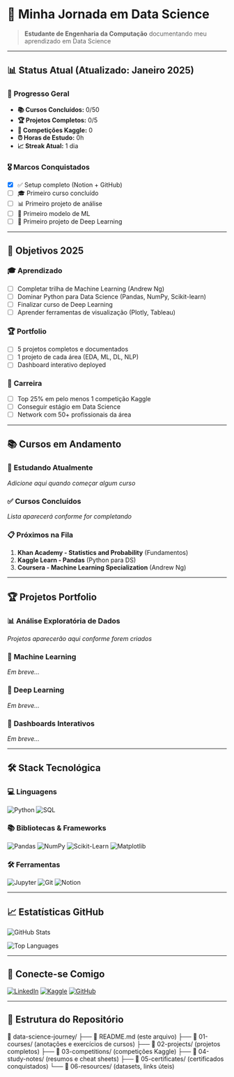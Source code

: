 # 🚀 Minha Jornada em Data Science

> **Estudante de Engenharia da Computação** documentando meu aprendizado em Data Science

---

## 📊 **Status Atual** (Atualizado: Janeiro 2025)

### 🎯 **Progresso Geral**
- **📚 Cursos Concluídos:** 0/50
- **🏆 Projetos Completos:** 0/5  
- **🏅 Competições Kaggle:** 0
- **⏰ Horas de Estudo:** 0h
- **📈 Streak Atual:** 1 dia

### 🎖️ **Marcos Conquistados**
- [x] ✅ Setup completo (Notion + GitHub)
- [ ] 🎓 Primeiro curso concluído
- [ ] 📊 Primeiro projeto de análise
- [ ] 🤖 Primeiro modelo de ML
- [ ] 🧠 Primeiro projeto de Deep Learning

---

## 🎯 **Objetivos 2025**

### 🎓 **Aprendizado**
- [ ] Completar trilha de Machine Learning (Andrew Ng)
- [ ] Dominar Python para Data Science (Pandas, NumPy, Scikit-learn)
- [ ] Finalizar curso de Deep Learning
- [ ] Aprender ferramentas de visualização (Plotly, Tableau)

### 🏆 **Portfolio**
- [ ] 5 projetos completos e documentados
- [ ] 1 projeto de cada área (EDA, ML, DL, NLP)
- [ ] Dashboard interativo deployed

### 💼 **Carreira**
- [ ] Top 25% em pelo menos 1 competição Kaggle
- [ ] Conseguir estágio em Data Science
- [ ] Network com 50+ profissionais da área

---

## 📚 **Cursos em Andamento**

### 🔄 **Estudando Atualmente**
*Adicione aqui quando começar algum curso*

### ✅ **Cursos Concluídos**
*Lista aparecerá conforme for completando*

### 📋 **Próximos na Fila**
1. **Khan Academy - Statistics and Probability** (Fundamentos)
2. **Kaggle Learn - Pandas** (Python para DS)
3. **Coursera - Machine Learning Specialization** (Andrew Ng)

---

## 🏆 **Projetos Portfolio**

### 📊 **Análise Exploratória de Dados**
*Projetos aparecerão aqui conforme forem criados*

### 🤖 **Machine Learning**
*Em breve...*

### 🧠 **Deep Learning**
*Em breve...*

### 📱 **Dashboards Interativos**
*Em breve...*

---

## 🛠️ **Stack Tecnológica**

### 💻 **Linguagens**
![Python](https://img.shields.io/badge/Python-3776AB?style=for-the-badge&logo=python&logoColor=white)
![SQL](https://img.shields.io/badge/SQL-336791?style=for-the-badge&logo=postgresql&logoColor=white)

### 📚 **Bibliotecas & Frameworks**
![Pandas](https://img.shields.io/badge/Pandas-150458?style=for-the-badge&logo=pandas&logoColor=white)
![NumPy](https://img.shields.io/badge/NumPy-013243?style=for-the-badge&logo=numpy&logoColor=white)
![Scikit-Learn](https://img.shields.io/badge/scikit_learn-F7931E?style=for-the-badge&logo=scikit-learn&logoColor=white)
![Matplotlib](https://img.shields.io/badge/Matplotlib-11557c?style=for-the-badge&logo=python&logoColor=white)

### 🛠️ **Ferramentas**
![Jupyter](https://img.shields.io/badge/Jupyter-F37626?style=for-the-badge&logo=jupyter&logoColor=white)
![Git](https://img.shields.io/badge/Git-F05032?style=for-the-badge&logo=git&logoColor=white)
![Notion](https://img.shields.io/badge/Notion-000000?style=for-the-badge&logo=notion&logoColor=white)

---

## 📈 **Estatísticas GitHub**

![GitHub Stats](https://github-readme-stats.vercel.app/api?username=lvm-1&show_icons=true&theme=dark&count_private=true)

![Top Languages](https://github-readme-stats.vercel.app/api/top-langs/?username=lvm-1&layout=compact&theme=dark)

---

## 🤝 **Conecte-se Comigo**

[![LinkedIn](https://img.shields.io/badge/LinkedIn-0077B5?style=for-the-badge&logo=linkedin&logoColor=white)](https://www.linkedin.com/in/leonardo-verissimo-morgado-4a645528b/)
[![Kaggle](https://img.shields.io/badge/Kaggle-20BEFF?style=for-the-badge&logo=kaggle&logoColor=white)](https://www.kaggle.com/leovm1)
[![GitHub](https://img.shields.io/badge/GitHub-100000?style=for-the-badge&logo=github&logoColor=white)](https://github.com/lvm-1)


---

## 📝 **Estrutura do Repositório**

📁 data-science-journey/
├── 📄 README.md (este arquivo)
├── 📁 01-courses/ (anotações e exercícios de cursos)
├── 📁 02-projects/ (projetos completos)
├── 📁 03-competitions/ (competições Kaggle)
├── 📁 04-study-notes/ (resumos e cheat sheets)
├── 📁 05-certificates/ (certificados conquistados)
└── 📁 06-resources/ (datasets, links úteis)
